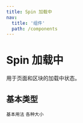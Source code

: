 ```yaml
---
title: Spin 加载中
nav:
  title: '组件'
  path: /components
---
```

# Spin 加载中

用于页面和区块的加载中状态。

## 基本类型

<code src="./demos/basic.tsx">基本用法</code>
<code src="./demos/size.tsx">各种大小</code>

